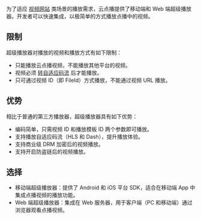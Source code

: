 为了适应 [视频网站](https://intl.cloud.tencent.com/document/product/266/33887) 类场景的播放需求，云点播提供了移动端和 Web 端超级播放器。开发者可以快速集成，以极简单的方式播放点播中的视频。

## 限制

超级播放器对播放的视频和播放方式有如下限制：

* 只能播放云点播视频，不能播放其他平台的视频。
* 视频必须 [转自适应码流](https://intl.cloud.tencent.com/document/product/266/33942) 后才能播放。
* 只可通过视频 ID（即 FileId）方式播放，不能通过视频 URL 播放。

## 优势

相比于普通的第三方播放器，超级播放器具有如下优势：

* 编码简单，只需视频 ID 和播放模板 ID 两个参数即可播放。
* 支持播放自适应码流（HLS 和 Dash），提升播放体验。
* 支持商业级 DRM 加密后的视频播放。
* 支持开启防盗链后的视频播放。


## 选择

- 移动端超级播放器：提供了 Android 和 iOS 平台 SDK，适合在移动端 App 中集成点播视频的播放功能。
- Web 端超级播放器：集成在 Web 服务器，用于客户端（PC 和移动端）通过浏览器观看点播视频。
